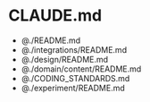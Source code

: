 # CLAUDE.md

- @./README.md
- @./integrations/README.md
- @./design/README.md
- @./domain/content/README.md
- @./CODING_STANDARDS.md
- @./experiment/README.md